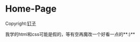# Home-Page

Copyright:[钉子](http://blog.dimpurr.com/dp-card/)

我学的html和css可能是假的，等有空再魔改一个好看一点的**:)**

